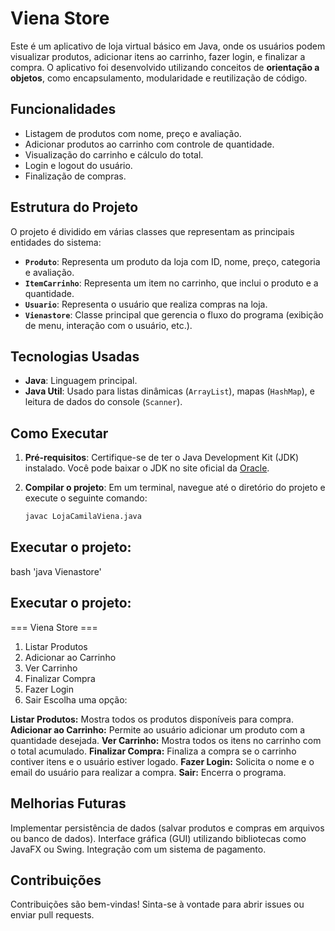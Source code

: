 # Viena Store

Este é um aplicativo de loja virtual básico em Java, onde os usuários podem visualizar produtos, adicionar itens ao carrinho, fazer login, e finalizar a compra. O aplicativo foi desenvolvido utilizando conceitos de **orientação a objetos**, como encapsulamento, modularidade e reutilização de código.

## Funcionalidades

- Listagem de produtos com nome, preço e avaliação.
- Adicionar produtos ao carrinho com controle de quantidade.
- Visualização do carrinho e cálculo do total.
- Login e logout do usuário.
- Finalização de compras.

## Estrutura do Projeto

O projeto é dividido em várias classes que representam as principais entidades do sistema:

- **`Produto`**: Representa um produto da loja com ID, nome, preço, categoria e avaliação.
- **`ItemCarrinho`**: Representa um item no carrinho, que inclui o produto e a quantidade.
- **`Usuario`**: Representa o usuário que realiza compras na loja.
- **`Vienastore`**: Classe principal que gerencia o fluxo do programa (exibição de menu, interação com o usuário, etc.).

## Tecnologias Usadas

- **Java**: Linguagem principal.
- **Java Util**: Usado para listas dinâmicas (`ArrayList`), mapas (`HashMap`), e leitura de dados do console (`Scanner`).

## Como Executar

1. **Pré-requisitos**: Certifique-se de ter o Java Development Kit (JDK) instalado. Você pode baixar o JDK no site oficial da [Oracle](https://www.oracle.com/java/technologies/javase-jdk11-downloads.html).

2. **Compilar o projeto**: Em um terminal, navegue até o diretório do projeto e execute o seguinte comando:
   ```bash
   javac LojaCamilaViena.java


## Executar o projeto:

bash 'java Vienastore'

## Executar o projeto:
=== Viena Store ===
1. Listar Produtos
2. Adicionar ao Carrinho
3. Ver Carrinho
4. Finalizar Compra
5. Fazer Login
0. Sair
Escolha uma opção: 

**Listar Produtos:** Mostra todos os produtos disponíveis para compra.
**Adicionar ao Carrinho:** Permite ao usuário adicionar um produto com a quantidade desejada.
**Ver Carrinho:** Mostra todos os itens no carrinho com o total acumulado.
**Finalizar Compra:** Finaliza a compra se o carrinho contiver itens e o usuário estiver logado.
**Fazer Login:** Solicita o nome e o email do usuário para realizar a compra.
**Sair:** Encerra o programa.

## Melhorias Futuras
Implementar persistência de dados (salvar produtos e compras em arquivos ou banco de dados).
Interface gráfica (GUI) utilizando bibliotecas como JavaFX ou Swing.
Integração com um sistema de pagamento.

## Contribuições
Contribuições são bem-vindas! Sinta-se à vontade para abrir issues ou enviar pull requests.

